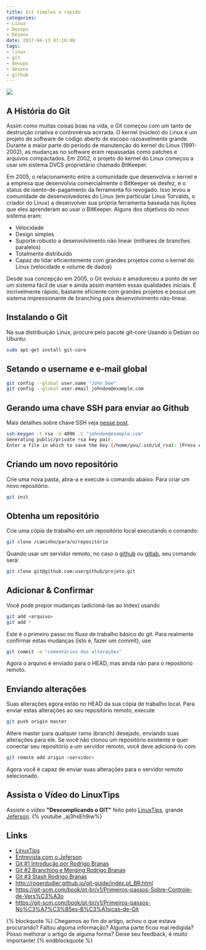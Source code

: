 ```yaml
---
title: Git simples e rápido
categories:
- Linux
- Devops
- Desenv
date: 2017-04-13 07:10:00
tags:
- linux
- git
- devops
- desenv
- github
---
```


![](/images/git_logo.png)

## A História do Git

Assim como muitas coisas boas na vida, o Git começou com um tanto de destruição criativa e controvérsia acirrada. O kernel (núcleo) do Linux é um projeto de software de código aberto de escopo razoavelmente grande. Durante a maior parte do período de manutenção do kernel do Linux (1991-2002), as mudanças no software eram repassadas como patches e arquivos compactados. Em 2002, o projeto do kernel do Linux começou a usar um sistema DVCS proprietário chamado BitKeeper.
<!-- more -->

Em 2005, o relacionamento entre a comunidade que desenvolvia o kernel e a empresa que desenvolvia comercialmente o BitKeeper se desfez, e o status de isento-de-pagamento da ferramenta foi revogado. Isso levou a comunidade de desenvolvedores do Linux (em particular Linus Torvalds, o criador do Linux) a desenvolver sua própria ferramenta baseada nas lições que eles aprenderam ao usar o BitKeeper. Alguns dos objetivos do novo sistema eram:

 * Velocidade
 * Design simples
 * Suporte robusto a desenvolvimento não linear (milhares de branches paralelos)
 * Totalmente distribuído
 * Capaz de lidar eficientemente com grandes projetos como o kernel do Linux (velocidade e volume de dados)

Desde sua concepção em 2005, o Git evoluiu e amadureceu a ponto de ser um sistema fácil de usar e ainda assim mantém essas qualidades iniciais. É incrivelmente rápido, bastante eficiente com grandes projetos e possui um sistema impressionante de branching para desenvolvimento não-linear.


## Instalando o Git
Na sua distribuição Linux, procure pelo pacote git-core
Usando o Debian ou Ubuntu:
```bash
sudo apt-get install git-core
```

## Setando o username e e-mail global
```bash
git config --global user.name "John Doe"
git config --global user.email johndoe@example.com
```

## Gerando uma chave SSH para enviar ao Github
Mais detalhes sobre chave SSH veja [nesse post](/2017/04/ssh-sem-senha/).
```bash
ssh-keygen -t rsa -b 4096 -C "johndoe@example.com"
Generating public/private rsa key pair.
Enter a file in which to save the key (/home/you/.ssh/id_rsa): [Press enter]
```


## Criando um novo repositório
Crie uma nova pasta, abra-a e execute o comando abaixo:
Para criar um novo repositório.
```bash
git init
```


## Obtenha um repositório
Crie uma cópia de trabalho em um repositório local executando o comando:
```bash
git clone /caminho/para/o/repositório
```

Quando usar um servidor remoto, no caso o [github](https://github.com) ou [gitlab](https://about.gitlab.com/), seu comando será:
```bash
git clone git@github.com:usergithub/projeto.git
```


## Adicionar & Confirmar
Você pode propor mudanças (adicioná-las ao Index) usando

```bash
git add <arquivo>
git add *
```

Este é o primeiro passo no fluxo de trabalho básico do git.
Para realmente confirmar estas mudanças (isto é, fazer um commit), use

```bash
git commit -m "comentários das alterações"
```

Agora o arquivo é enviado para o HEAD, mas ainda não para o repositório remoto.


## Enviando alterações
Suas alterações agora estão no HEAD da sua cópia de trabalho local.
Para enviar estas alterações ao seu repositório remoto, execute

```bash
git push origin master
```
Altere master para qualquer ramo (branch) desejado, enviando suas alterações para ele.
Se você não clonou um repositório existente e quer conectar seu repositório a um servidor remoto, você deve adicioná-lo com

```bash
git remote add origin <servidor>
```

Agora você é capaz de enviar suas alterações para o servidor remoto selecionado.


## Assista o Vídeo do LinuxTips 

Assiste o vídeo **"Descomplicando o GIT"** feito pelo [LinuxTips](https://www.youtube.com/channel/UCJnKVGmXRXrH49Tvrx5X0Sw), grande [Jeferson](https://br.linkedin.com/in/jefersonfernando).
{% youtube _aj3hsEh9iw%}



## Links

 * [LinuxTips](https://www.youtube.com/channel/UCJnKVGmXRXrH49Tvrx5X0Sw)
 * [Entrevista com o Jeferson](https://www.youtube.com/watch?v=3GQs_JlM04o)
 * [Git #1 Introdução por Rodrigo Branas](https://www.youtube.com/watch?v=C18qzn7j4SM)
 * [Git #2 Branching e Merging Rodrigo Branas](https://www.youtube.com/watch?v=_Mir2_YlA0g)
 * [Git #3 Stash Rodrigo Branas](https://www.youtube.com/watch?v=twNbUHFlwfE)
 * http://rogerdudler.github.io/git-guide/index.pt_BR.html
 * https://git-scm.com/book/pt-br/v1/Primeiros-passos-Sobre-Controle-de-Vers%C3%A3o
 * https://git-scm.com/book/pt-br/v1/Primeiros-passos-No%C3%A7%C3%B5es-B%C3%A1sicas-de-Git



{% blockquote %}
Chegamos ao fim do artigo, achou o que estava procurando?
Faltou alguma informação?
Alguma parte ficou mal redigida?
Posso melhorar o artigo de alguma forma? Deixe seu feedback, é muito importante!
{% endblockquote %}
